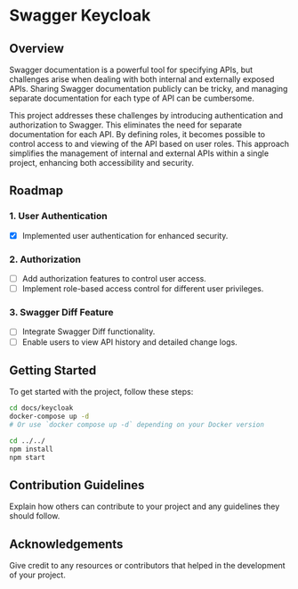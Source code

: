 # Swagger Keycloak

## Overview

Swagger documentation is a powerful tool for specifying APIs, but challenges arise when dealing with both internal and externally exposed APIs. Sharing Swagger documentation publicly can be tricky, and managing separate documentation for each type of API can be cumbersome.

This project addresses these challenges by introducing authentication and authorization to Swagger. This eliminates the need for separate documentation for each API. By defining roles, it becomes possible to control access to and viewing of the API based on user roles. This approach simplifies the management of internal and external APIs within a single project, enhancing both accessibility and security.

## Roadmap

### 1. User Authentication
- [x] Implemented user authentication for enhanced security.

### 2. Authorization
- [ ] Add authorization features to control user access.
- [ ] Implement role-based access control for different user privileges.

### 3. Swagger Diff Feature
- [ ] Integrate Swagger Diff functionality.
- [ ] Enable users to view API history and detailed change logs.

## Getting Started

To get started with the project, follow these steps:

```bash
cd docs/keycloak
docker-compose up -d
# Or use `docker compose up -d` depending on your Docker version

cd ../../
npm install
npm start
```

## Contribution Guidelines

Explain how others can contribute to your project and any guidelines they should follow.

## Acknowledgements

Give credit to any resources or contributors that helped in the development of your project.
